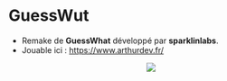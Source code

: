 # GuessWut

* Remake de **GuessWhat** développé par **sparklinlabs**.
* Jouable ici : https://www.arthurdev.fr/

<p align="center">
  <img src="https://www.arthurdev.fr/private/pixels.jpg">
</p>

